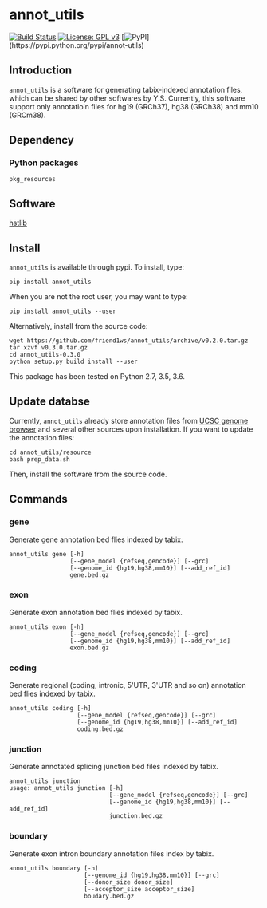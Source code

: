 # annot_utils

[![Build Status](https://travis-ci.org/friend1ws/annot_utils.svg?branch=master)](https://travis-ci.org/friend1ws/annot_utils)
[![License: GPL v3](https://img.shields.io/badge/License-GPL%20v3-blue.svg)](https://www.gnu.org/licenses/gpl-3.0)
[![PyPI](https://img.shields.io/pypi/v/annot-utils.svg?)](https://pypi.python.org/pypi/annot-utils)

## Introduction
`annot_utils` is a software for generating tabix-indexed annotation files, which can be shared by other softwares by Y.S.
Currently, this software support only annotatioin files for hg19 (GRCh37), hg38 (GRCh38) and mm10 (GRCm38).

## Dependency

### Python packages

`pkg_resources`

## Software

[hstlib](http://www.htslib.org)

## Install

``annot_utils`` is available through pypi. 
To install, type:
```
pip install annot_utils 
```
When you are not the root user, you may want to type:
```
pip install annot_utils --user
```

Alternatively, install from the source code:
```
wget https://github.com/friend1ws/annot_utils/archive/v0.2.0.tar.gz
tar xzvf v0.3.0.tar.gz 
cd annot_utils-0.3.0
python setup.py build install --user
```

This package has been tested on Python 2.7, 3.5, 3.6.

## Update databse
Currently, `annot_utils` already store annotation files from [UCSC genome browser](https://genome.ucsc.edu) and several other sources upon installation.
If you want to update the annotation files:
```
cd annot_utils/resource
bash prep_data.sh
```
Then, install the software from the source code.

## Commands

### gene

Generate gene annotation bed flies indexed by tabix.

```
annot_utils gene [-h] 
                 [--gene_model {refseq,gencode}] [--grc]
                 [--genome_id {hg19,hg38,mm10}] [--add_ref_id]
                 gene.bed.gz
```


### exon

Generate exon annotation bed flies indexed by tabix.


```
annot_utils exon [-h] 
                 [--gene_model {refseq,gencode}] [--grc]
                 [--genome_id {hg19,hg38,mm10}] [--add_ref_id]
                 exon.bed.gz
```


### coding

Generate regional (coding, intronic, 5'UTR, 3'UTR and so on) annotation bed flies indexed by tabix.

```
annot_utils coding [-h] 
                   [--gene_model {refseq,gencode}] [--grc]
                   [--genome_id {hg19,hg38,mm10}] [--add_ref_id]
                   coding.bed.gz
```

### junction

Generate annotated splicing junction bed files indexed by tabix.

```
annot_utils junction
usage: annot_utils junction [-h] 
                            [--gene_model {refseq,gencode}] [--grc]
                            [--genome_id {hg19,hg38,mm10}] [--add_ref_id]
                            junction.bed.gz
```

### boundary


Generate exon intron boundary annotation files index by tabix.

```
annot_utils boundary [-h] 
                     [--genome_id {hg19,hg38,mm10}] [--grc]
                     [--donor_size donor_size]
                     [--acceptor_size acceptor_size]
                     boudary.bed.gz
```

